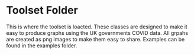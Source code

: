 <h1>Toolset Folder</h1>
<p>This is where the toolset is loacted. These classes are designed to make it easy to produce graphs using the UK governments COVID data. All grpahs are created as png images to make them easy to share. Examples can be found in the examples folder.</p>